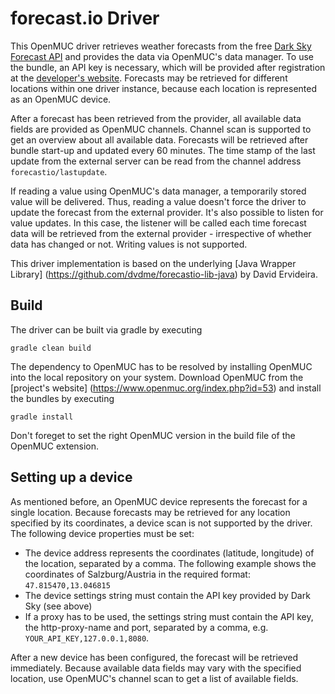 # forecast.io Driver
This OpenMUC driver retrieves weather forecasts from the free [Dark Sky Forecast API](https://developer.forecast.io/) and provides the data via OpenMUC's data manager. To use the bundle, an API key is necessary, which will be provided after registration at the [developer's website](https://developer.forecast.io/). Forecasts may be retrieved for different locations within one driver instance, because each location is represented as an OpenMUC device.

After a forecast has been retrieved from the provider, all available data fields are provided as OpenMUC channels. Channel scan is supported to get an overview about all available data. Forecasts will be retrieved after bundle start-up and updated every 60 minutes. The time stamp of the last update from the external server can be read from the channel address `forecastio/lastupdate`.

If reading a value using OpenMUC's data manager, a temporarily stored value will be delivered. Thus, reading a value doesn't force the driver to update the forecast from the external provider. It's also possible to listen for value updates. In this case, the listener will be called each time forecast data will be retrieved from the external provider - irrespective of whether data has changed or not. Writing values is not supported.

This driver implementation is based on the underlying [Java Wrapper Library] (https://github.com/dvdme/forecastio-lib-java) by David Ervideira.

## Build
The driver can be built via gradle by executing
    
    gradle clean build

The dependency to OpenMUC has to be resolved by installing OpenMUC into the local repository on your system. Download OpenMUC from the [project's website] (https://www.openmuc.org/index.php?id=53) and install the bundles by executing

    gradle install
    
Don't foreget to set the right OpenMUC version in the build file of the OpenMUC extension.

## Setting up a device
As mentioned before, an OpenMUC device represents the forecast for a single location. Because forecasts may be retrieved for any location specified by its coordinates, a device scan is not supported by the driver. The following device properties must be set:

* The device address represents the coordinates (latitude, longitude) of the location, separated by a comma. The following example shows the coordinates of Salzburg/Austria in the required format: `47.815470,13.046815`
* The device settings string must contain the API key provided by Dark Sky (see above)
* If a proxy has to be used, the settings string must contain the API key, the http-proxy-name and port, separated by a comma, e.g. `YOUR_API_KEY,127.0.0.1,8080`.

After a new device has been configured, the forecast will be retrieved immediately. Because available data fields may vary with the specified location, use OpenMUC's channel scan to get a list of available fields.